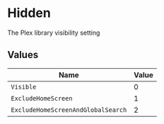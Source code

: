 # Hidden

The Plex library visibility setting


## Values

| Name                               | Value                              |
| ---------------------------------- | ---------------------------------- |
| `Visible`                          | 0                                  |
| `ExcludeHomeScreen`                | 1                                  |
| `ExcludeHomeScreenAndGlobalSearch` | 2                                  |